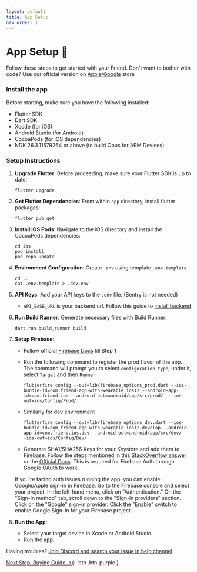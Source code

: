 ```yaml
---
layout: default
title: App Setup
nav_order: 1
---
```


# App Setup 📱

Follow these steps to get started with your Friend. Don't want to bother with code? Use our official version
on [Apple](https://apps.apple.com/us/app/friend-ai-wearable/id6502156163)/[Google](https://play.google.com/store/apps/details?id=com.friend.ios&hl=en_US) store

### Install the app

Before starting, make sure you have the following installed:

- Flutter SDK
- Dart SDK
- Xcode (for iOS)
- Android Studio (for Android)
- CocoaPods (for iOS dependencies)
- NDK 26.3.11579264 or above (to build Opus for ARM Devices)

### Setup Instructions

1. **Upgrade Flutter**:
   Before proceeding, make sure your Flutter SDK is up to date:
    ```
    flutter upgrade
    ```

2. **Get Flutter Dependencies**:
   From within `app` directory, install flutter packages:
    ```
    flutter pub get
    ```

3. **Install iOS Pods**:
   Navigate to the iOS directory and install the CocoaPods dependencies:
    ```
    cd ios
    pod install
    pod repo update
    ```

4. **Environment Configuration**:
   Create `.env` using template `.env.template`
    ```
    cd ..
    cat .env.template > .dev.env
    ```

5. **API Keys**:
   Add your API keys to the `.env` file. (Sentry is not needed)

    - `API_BASE_URL` is your backend url. Follow this guide to [install backend](https://github.com/BasedHardware/Omi/tree/main/backend)

6. **Run Build Runner**:
   Generate necessary files with Build Runner:
    ```
    dart run build_runner build
    ```

7. **Setup Firebase**:
    - Follow official [Firebase Docs](https://firebase.google.com/docs/flutter/setup) till Step 1
    - Run the following command to register the prod flavor of the app. The command will prompt you to select `configuration type`; under it, select `Target` and then `Runner`

       ```
       flutterfire config --out=lib/firebase_options_prod.dart --ios-bundle-id=com.friend-app-with-wearable.ios12 --android-app-id=com.friend.ios --android-out=android/app/src/prod/  --ios-out=ios/Config/Prod/
       ```
    - Similarly for dev environment

       ```
       flutterfire config --out=lib/firebase_options_dev.dart --ios-bundle-id=com.friend-app-with-wearable.ios12.develop --android-app-id=com.friend.ios.dev --android-out=android/app/src/dev/  --ios-out=ios/Config/Dev/
       ```
    - Generate SHA1/SHA256 Keys for your Keystore and add them to Firebase. Follow the steps mentioned in this [StackOverflow answer](https://stackoverflow.com/a/56091158) or
      the [Official Docs](https://support.google.com/firebase/answer/9137403?hl=en). This is required for Firebase Auth through Google OAuth to work.

   If you're facing auth issues running the app, you can enable Google/Apple sign-in in Firebase. Go to the Firebase console and select your project. In the left-hand menu, click on "Authentication." On the "Sign-in method" tab, scroll down to the "Sign-in providers" section. Click on the "Google" sign-in provider. Click the "Enable" switch to enable Google Sign-In for your Firebase project.

8. **Run the App**:
    - Select your target device in Xcode or Android Studio.
    - Run the app.

Having troubles? [Join Discord and search your issue in help channel](https://discord.gg/based-hardware-1192313062041067520)

[Next Step: Buying Guide →](/assembly/Buying_Guide/){: .btn .btn-purple }
